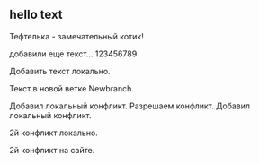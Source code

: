 ## hello text

Тефтелька - замечательный котик!

добавили еще текст...
123456789

Добавить текст локально.


Текст в новой ветке Newbranch.

Добавил локальный конфликт.
Разрешаем конфликт.
Добавил локальный конфликт.


2й конфликт локально.

2й конфликт на сайте.

